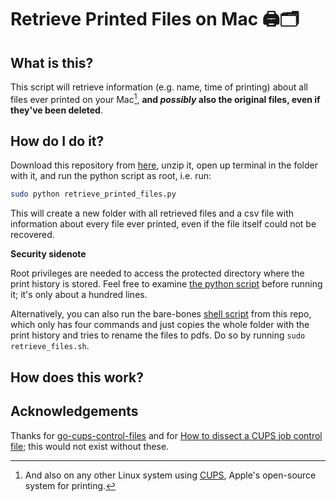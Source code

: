 # Retrieve Printed Files on Mac 🖨🗂

## What is this?

This script will retrieve information (e.g. name, time of printing) about all files ever printed on your Mac[^1], **and _possibly_ also the original files, even if they've been deleted**.

<!--TODO add gif:-->

## How do I do it?

Download this repository from [here](https://codeberg.org/adam/mac-retrieve-printed-files/archive/main.zip), unzip it, open up terminal in the folder with it, and run the python script as root, i.e. run:

```bash
sudo python retrieve_printed_files.py
```

This will create a new folder with all retrieved files and a csv file with information about every file ever printed, even if the file itself could not be recovered.

**Security sidenote**

Root privileges are needed to access the protected directory where the print history is stored. Feel free to examine [the python script](/retrieve_printed_files.py) before running it; it's only about a hundred lines.

Alternatively, you can also run the bare-bones [shell script](/retrieve_files.sh) from this repo, which only has four commands and just copies the whole folder with the print history and tries to rename the files to pdfs. Do so by running `sudo retrieve_files.sh`.

## How does this work?

<!--TODO explain, and add blog post link-->

## Acknowledgements

Thanks for [go-cups-control-files](https://github.com/ui-kreinhard/go-cups-control-files) and for [How to dissect a CUPS job control file](https://stackoverflow.com/questions/53688075/how-to-dissect-a-cups-job-control-file-var-spool-cups-cnnnnnn/53688639#53688639); this would not exist without these.

[^1]: And also on any other Linux system using [CUPS](https://www.cups.org/), Apple's open-source system for printing.